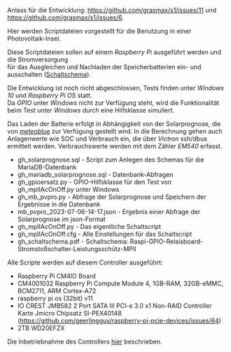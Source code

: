 Anlass für die Entwicklung: https://github.com/grasmax/s1/issues/11 und https://github.com/grasmax/s1/issues/6.

Hier werden Scriptdateien vorgestellt für die Benutzung in einer Photovoltaik-Insel.

Diese Scriptdateien sollen auf einem _Raspberry Pi_ ausgeführt werden und die Stromversorgung<br> für das Ausgleichen und Nachladen der Speicherbatterien ein- und ausschalten
([Schaltschema](https://github.com/grasmax/AcOnOff/blob/main/doc/gh_schaltschema.pdf)).

Die Entwicklung ist noch nicht abgeschlossen, Tests finden unter _Windows 10_ und _Raspberry Pi OS_ statt.<br> Da _GPIO_ unter _Windows_ nicht zur Verfügung steht, wird die Funktionalität beim Test unter _Windows_ durch eine Hilfsklasse simuliert.

Das Laden der Batterie erfolgt in Abhängigkeit von der Solarprognose, die von [_meteoblue_](https://www.meteoblue.com) zur Verfügung gestellt wird.
In die Berechnung gehen auch Anlagenwerte wie SOC und Verbrauch ein, die über _Victron_ ssh/dbus ermittelt werden.
Verbrauchswerte werden mit dem Zähler _EM540_ erfasst.

* gh_solarprognose.sql - Script zum Anlegen des Schemas für die MariaDB-Datenbank
* gh_mariadb_solarprognose.sql - Datenbank-Abfragen
* gh_gpioersatz.py - GPIO-Hilfsklasse für den Test von gh_mpIIAcOnOff.py unter Windows
* gh_mb_pvpro.py - Abfrage der Solarprognose und Speichern der Ergebnisse in die Datenbank
* mb_pvpro_2023-07-06-14-17.json - Ergebnis einer Abfrage der Solarprognose im json-Format
* gh_mpIIAcOnOff.py - Das eigentliche Schaltscript
* gh_mpIIAcOnOff.cfg - Alle Einstellungen für das Schaltscript
* gh_schaltschema.pdf - Schaltschema: Raspi-GPIO-Relaisboard-Stromstoßschalter-Leistungsschütz-MPII

Alle Scripte werden auf diesem Controller ausgeführt:
* Raspberry Pi CM4IO Board
* CM4001032 Raspberry Pi Compute Module 4, 1GB-RAM, 32GB-eMMC, BCM2711, ARM Cortex-A72
* raspberry pi os (32bit) v11
* IO CREST JMB582 2 Port SATA III PCI-e 3.0 x1 Non-RAID Controller Karte Jmicro Chipsatz SI-PEX40148 (https://github.com/geerlingguy/raspberry-pi-pcie-devices/issues/64)
* 2TB WD20EFZX
  
Die Inbetriebnahme des Controllers [hier](https://github.com/grasmax/AcOnOff/blob/main/doc/Inbetriebnahme%20eines%20Steuerrechners%20f%C3%BCr%20eine%20Photovoltaikinsel.pdf) beschrieben.

